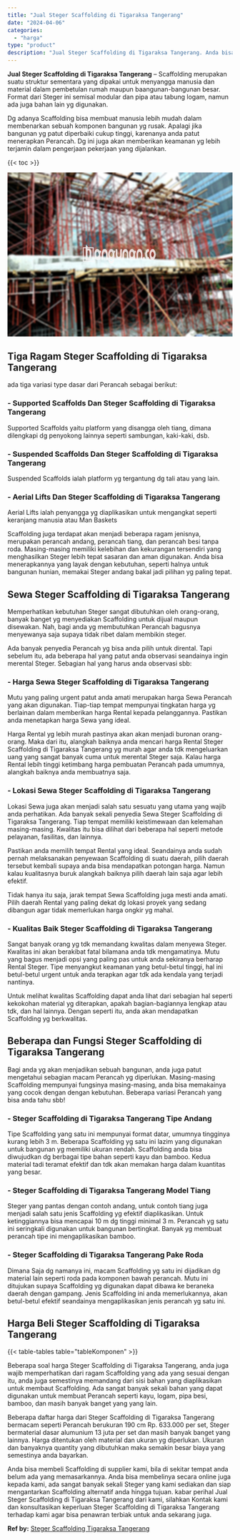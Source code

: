 ```yaml
---
title: "Jual Steger Scaffolding di Tigaraksa Tangerang"
date: "2024-04-06"
categories: 
  - "harga"
type: "product"
description: "Jual Steger Scaffolding di Tigaraksa Tangerang. Anda bisa membeli Scaffolding di supplier kami, bila di sekitar tempat anda belum ada yang memasarkannya. And..."
---
```


**Jual Steger Scaffolding di Tigaraksa Tangerang** – Scaffolding merupakan suatu struktur sementara yang dipakai untuk menyangga manusia dan material dalam pembetulan rumah maupun baangunan-bangunan besar. Format dari Steger ini semisal modular dan pipa atau tabung logam, namun ada juga bahan lain yg digunakan.

Dg adanya Scaffolding bisa membuat manusia lebih mudah dalam membenarkan sebuah komponen bangunan yg rusak. Apalagi jika bangunan yg patut diperbaiki cukup tinggi, karenanya anda patut menerapkan Perancah. Dg ini juga akan memberikan keamanan yg lebih terjamin dalam pengerjaan pekerjaan yang dijalankan.

{{< toc >}}

![Jual Steger Scaffolding di Tigaraksa Tangerang](/images/sewa-scaffolding-steger-23.png)

## Tiga Ragam Steger Scaffolding di Tigaraksa Tangerang

ada tiga variasi type dasar dari Perancah sebagai berikut:

### \- Supported Scaffolds Dan Steger Scaffolding di Tigaraksa Tangerang

Supported Scaffolds yaitu platform yang disangga oleh tiang, dimana dilengkapi dg penyokong lainnya seperti sambungan, kaki-kaki, dsb.

### \- Suspended Scaffolds Dan Steger Scaffolding di Tigaraksa Tangerang

Suspended Scaffolds ialah platform yg tergantung dg tali atau yang lain.

### \- Aerial Lifts Dan Steger Scaffolding di Tigaraksa Tangerang

Aerial Lifts ialah penyangga yg diaplikasikan untuk mengangkat seperti keranjang manusia atau Man Baskets

Scaffolding juga terdapat akan menjadi beberapa ragam jenisnya, merupakan perancah andang, perancah tiang, dan perancah besi tanpa roda. Masing-masing memiliki kelebihan dan kekurangan tersendiri yang menghasilkan Steger lebih tepat sasaran dan aman digunakan. Anda bisa menerapkannya yang layak dengan kebutuhan, seperti halnya untuk bangunan hunian, memakai Steger andang bakal jadi pilihan yg paling tepat.

## Sewa Steger Scaffolding di Tigaraksa Tangerang

Memperhatikan kebutuhan Steger sangat dibutuhkan oleh orang-orang, banyak banget yg menyediakan Scaffolding untuk dijual maupun disewakan. Nah, bagi anda yg membutuhkan Perancah bagusnya menyewanya saja supaya tidak ribet dalam membikin steger.

Ada banyak penyedia Perancah yg bisa anda pilih untuk dirental. Tapi sebelum itu, ada beberapa hal yang patut anda observasi seandainya ingin merental Steger. Sebagian hal yang harus anda observasi sbb:

### \- Harga Sewa Steger Scaffolding di Tigaraksa Tangerang

Mutu yang paling urgent patut anda amati merupakan harga Sewa Perancah yang akan digunakan. Tiap-tiap tempat mempunyai tingkatan harga yg berlainan dalam memberikan harga Rental kepada pelanggannya. Pastikan anda menetapkan harga Sewa yang ideal.

Harga Rental yg lebih murah pastinya akan akan menjadi buronan orang-orang. Maka dari itu, alangkah baiknya anda mencari harga Rental Steger Scaffolding di Tigaraksa Tangerang yg murah agar anda tdk mengeluarkan uang yang sangat banyak cuma untuk merental Steger saja. Kalau harga Rental lebih tinggi ketimbang harga pembuatan Perancah pada umumnya, alangkah baiknya anda membuatnya saja.

### \- Lokasi Sewa Steger Scaffolding di Tigaraksa Tangerang

Lokasi Sewa juga akan menjadi salah satu sesuatu yang utama yang wajib anda perhatikan. Ada banyak sekali penyedia Sewa Steger Scaffolding di Tigaraksa Tangerang. Tiap tempat memiliki keistimewaan dan kelemahan masing-masing. Kwalitas itu bisa dilihat dari beberapa hal seperti metode pelayanan, fasilitas, dan lainnya.

Pastikan anda memilih tempat Rental yang ideal. Seandainya anda sudah pernah melaksanakan penyewaan Scaffolding di suatu daerah, pilih daerah tersebut kembali supaya anda bisa mendapatkan potongan harga. Namun kalau kualitasnya buruk alangkah baiknya pilih daerah lain saja agar lebih efektif.

Tidak hanya itu saja, jarak tempat Sewa Scaffolding juga mesti anda amati. Pilih daerah Rental yang paling dekat dg lokasi proyek yang sedang dibangun agar tidak memerlukan harga ongkir yg mahal.

### \- Kualitas Baik Steger Scaffolding di Tigaraksa Tangerang

Sangat banyak orang yg tdk memandang kwalitas dalam menyewa Steger. Kwalitas ini akan berakibat fatal bilamana anda tdk mengamatinya. Mutu yang bagus menjadi opsi yang paling pas untuk anda sekiranya berharap Rental Steger. Tipe menyangkut keamanan yang betul-betul tinggi, hal ini betul-betul urgent untuk anda terapkan agar tdk ada kendala yang terjadi nantinya.

Untuk melihat kwalitas Scaffolding dapat anda lihat dari sebagian hal seperti kekokohan material yg diterapkan, apakah bagian-bagiannya lengkap atau tdk, dan hal lainnya. Dengan seperti itu, anda akan mendapatkan Scaffolding yg berkwalitas.

## Beberapa dan Fungsi Steger Scaffolding di Tigaraksa Tangerang

Bagi anda yg akan menjadikan sebuah bangunan, anda juga patut mengetahui sebagian macam Perancah yg diperlukan. Masing-masing Scaffolding mempunyai fungsinya masing-masing, anda bisa memakainya yang cocok dengan dengan kebutuhan. Beberapa variasi Perancah yang bisa anda tahu sbb!

### \- Steger Scaffolding di Tigaraksa Tangerang Tipe Andang

Tipe Scaffolding yang satu ini mempunyai format datar, umumnya tingginya kurang lebih 3 m. Beberapa Scaffolding yg satu ini lazim yang digunakan untuk bangunan yg memiliki ukuran rendah. Scaffolding anda bisa diwujudkan dg berbagai tipe bahan seperti kayu dan bamboo. Kedua material tadi teramat efektif dan tdk akan memakan harga dalam kuantitas yang besar.

### \- Steger Scaffolding di Tigaraksa Tangerang Model Tiang

Steger yang pantas dengan contoh andang, untuk contoh tiang juga menjadi salah satu jenis Scaffolding yg efektif diaplikasikan. Untuk ketinggiannya bisa mencapai 10 m dg tinggi minimal 3 m. Perancah yg satu ini seringkali digunakan untuk bangunan bertingkat. Banyak yg membuat perancah tipe ini mengaplikasikan bamboo.

### \- Steger Scaffolding di Tigaraksa Tangerang Pake Roda

Dimana Saja dg namanya ini, macam Scaffolding yg satu ini dijadikan dg material lain seperti roda pada komponen bawah perancah. Mutu ini ditujukan supaya Scaffolding yg digunakan dapat dibawa ke beraneka daerah dengan gampang. Jenis Scaffolding ini anda memerlukannya, akan betul-betul efektif seandainya mengaplikasikan jenis perancah yg satu ini.

## Harga Beli Steger Scaffolding di Tigaraksa Tangerang

{{< table-tables table="tableKomponen" >}}

Beberapa soal harga Steger Scaffolding di Tigaraksa Tangerang, anda juga wajib memperhatikan dari ragam Scaffolding yang ada yang sesuai dengan itu, anda juga semestinya memandang dari sisi bahan yang diaplikasikan untuk membaut Scaffolding. Ada sangat banyak sekali bahan yang dapat digunakan untuk membuat Perancah seperti kayu, logam, pipa besi, bamboo, dan masih banyak banget yang yang lain.

Beberapa daftar harga dari Steger Scaffolding di Tigaraksa Tangerang bermacam seperti Perancah berukuran 190 cm Rp. 633.000 per set, Steger bermaterial dasar alumunium 13 juta per set dan masih banyak banget yang lainnya. Harga ditentukan oleh material dan ukuran yg diperlukan. Ukuran dan banyaknya quantity yang dibutuhkan maka semakin besar biaya yang semestinya anda bayarkan.

Anda bisa membeli Scaffolding di supplier kami, bila di sekitar tempat anda belum ada yang memasarkannya. Anda bisa membelinya secara online juga kepada kami, ada sangat banyak sekali Steger yang kami sediakan dan siap mengantarkan Scaffolding alternatif anda hingga tujuan. kabar perihal Jual Steger Scaffolding di Tigaraksa Tangerang dari kami, silahkan Kontak kami dan konsultasikan keperluan Steger Scaffolding di Tigaraksa Tangerang terhadap kami agar bisa penawran terbiak untuk anda sekarang juga.

**Ref by:** [Steger Scaffolding Tigaraksa Tangerang](https://id.wikipedia.org/wiki/Steger)
